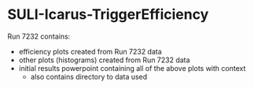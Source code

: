 # SULI-Icarus-TriggerEfficiency

Run 7232 contains:
  - efficiency plots created from Run 7232 data
  - other plots (histograms) created from Run 7232 data
  - initial results powerpoint containing all of the above plots with context
    - also contains directory to data used
